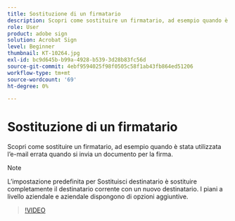 ```yaml
---
title: Sostituzione di un firmatario
description: Scopri come sostituire un firmatario, ad esempio quando è stata utilizzata l’e-mail errata quando si invia un documento per la firma
role: User
product: adobe sign
solution: Acrobat Sign
level: Beginner
thumbnail: KT-10264.jpg
exl-id: bc9d645b-b99a-4928-b539-3d28b83fc56d
source-git-commit: 4ebf9594025f98f0505c58f1ab43fb864ed51206
workflow-type: tm+mt
source-wordcount: '69'
ht-degree: 0%

---
```


# Sostituzione di un firmatario

Scopri come sostituire un firmatario, ad esempio quando è stata utilizzata l’e-mail errata quando si invia un documento per la firma.

>[!NOTE]
>
>L’impostazione predefinita per Sostituisci destinatario è sostituire completamente il destinatario corrente con un nuovo destinatario. I piani a livello aziendale e aziendale dispongono di opzioni aggiuntive.

>[!VIDEO](https://video.tv.adobe.com/v/342340?quality=12&learn=on&hidetitle=true)
